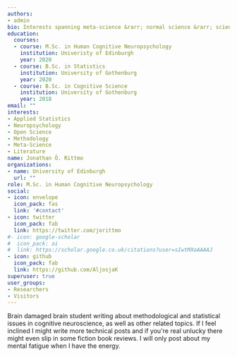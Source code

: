 ```yaml
---
authors:
- admin
bio: Interests spanning meta-science &rarr; normal science &rarr; science communication &rarr; poetry &rarr; absurdity.
education:
  courses:
  - course: M.Sc. in Human Cognitive Neuropsychology
    institution: Univeristy of Edinburgh
    year: 2020
  - course: B.Sc. in Statistics
    institution: University of Gothenburg
    year: 2020
  - course: B.Sc. in Cognitive Science
    institution: University of Gothenburg
    year: 2018
email: ""
interests:
- Applied Statistics
- Neuropsychology
- Open Science
- Methodology
- Meta-Science
- Literature
name: Jonathan Ö. Rittmo
organizations:
- name: University of Edinburgh
  url: ""
role: M.Sc. in Human Cognitive Neuropsychology
social:
- icon: envelope
  icon_pack: fas
  link: '#contact'
- icon: twitter
  icon_pack: fab
  link: https://twitter.com/jorittmo
#- icon: google-scholar
#  icon_pack: ai
#  link: https://scholar.google.co.uk/citations?user=sIwtMXoAAAAJ
- icon: github
  icon_pack: fab
  link: https://github.com/AljosjaK
superuser: true
user_groups:
- Researchers
- Visitors
---
```


Brain damaged brain student writing about methodological and statistical issues in cognitive neuroscience, 
as well as other related topics. If I feel inclined I might write more technical 
posts and if you're real unlucky there might even slip in some fiction book reviews. I will only post
about my mental fatigue when I have the energy. 